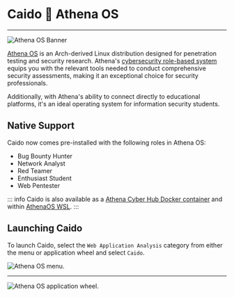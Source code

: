# Caido :handshake: Athena OS

---

<img alt="Athena OS Banner" src="/_images/athena_os.png"/>

[Athena OS](https://athenaos.org/) is an Arch-derived Linux distribution designed for penetration testing and security research. Athena's [cybersecurity role-based system](https://athenaos.org/en/resources/athena-welcome/#cyber-security-roles) equips you with the relevant tools needed to conduct comprehensive security assessments, making it an exceptional choice for security professionals.

Additionally, with Athena's ability to connect directly to educational platforms, it's an ideal operating system for information security students.

## Native Support

Caido now comes pre-installed with the following roles in Athena OS:

- Bug Bounty Hunter
- Network Analyst
- Red Teamer
- Enthusiast Student
- Web Pentester

::: info
Caido is also available as a [Athena Cyber Hub Docker container](https://athenaos.org/en/resources/cyber-hub/) and within [AthenaOS WSL](https://athenaos.org/en/wsl/wsl/).
:::

## Launching Caido

To launch Caido, select the `Web Application Analysis` category from either the menu or application wheel and select `Caido`.

<img alt="Athena OS menu." src="/_images/athena_os_desktop.png" center/>

---

<img alt="Athena OS application wheel." src="/_images/athena_os_wheel.png" center/>

